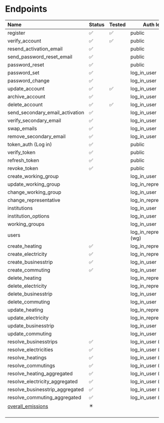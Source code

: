 # Endpoints


|Name | Status| Tested | Auth level|
|:----|-------|-------|------|
| register | :white_check_mark: | :white_check_mark: | public |
| verify_account |:white_check_mark:| :white_check_mark:| public |
| resend_activation_email | :white_check_mark: || public |
| send_password_reset_email | :white_check_mark: || public |
| password_reset | :white_check_mark: || public |
| password_set | :white_check_mark: || log_in_user |
| password_change | :white_check_mark:|| log_in_user |
| update_account | :white_check_mark: | :white_check_mark: | log_in_user |
| archive_account | :white_check_mark: || log_in_user |
| delete_account | :white_check_mark: | :white_check_mark: | log_in_user |
| send_secondary_email_activation | :white_check_mark: || log_in_user |
| verify_secondary_email | :white_check_mark: || log_in_user |
| swap_emails | :white_check_mark: || log_in_user |
| remove_secondary_email | :white_check_mark: || log_in_user |
| token_auth (Log in) | :white_check_mark: || public |
| verify_token | :white_check_mark: || public |
| refresh_token  | :white_check_mark: || public |
| revoke_token | :white_check_mark: || public |
| create_working_group ||| log_in_user |
| update_working_group ||| log_in_representative |
| change_working_group ||| log_in_user |
| change_representative ||| log_in_representative |
| institutions ||| log_in_user |
| institution_options ||| log_in_user |
| working_groups ||| log_in_user |
| users ||| log_in_representative (wg)|
| create_heating | :white_check_mark: ||log_in_representative |
| create_electricity | :white_check_mark: ||log_in_representative |
| create_businesstrip | :white_check_mark: || log_in_user |
| create_commuting | :white_check_mark: || log_in_user |
| delete_heating |  | |log_in_representative |
| delete_electricity |  ||log_in_representative |
| delete_businesstrip |  || log_in_user |
| delete_commuting |  || log_in_user |
| update_heating |  | |log_in_representative |
| update_electricity |  ||log_in_representative |
| update_businesstrip |  || log_in_user |
| update_commuting |  || log_in_user |
| resolve_businesstrips| :white_check_mark: || log_in_user (own)|
| resolve_electricities| :white_check_mark: || log_in_user (group)|
| resolve_heatings| :white_check_mark: || log_in_user (group)|
| resolve_commutings| :white_check_mark: || log_in_user (own)|
| resolve_heating_aggregated| :white_check_mark: || log_in_user (group)|
| resolve_electricity_aggregated|:white_check_mark: || log_in_user (group)|
| resolve_businesstrip_aggregated|:white_check_mark: || log_in_user (group)|
| resolve_commuting_aggregated| :white_check_mark:|| log_in_user (group)|
| [overall_emissions](./data/overall_emissions.md) | :eight_pointed_black_star:|||
|||||
|||||
|||||
